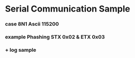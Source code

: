 # Serial Communication Sample
### case 8N1 Ascii 115200
### example Phashing STX 0x02 & ETX 0x03
### + log sample
